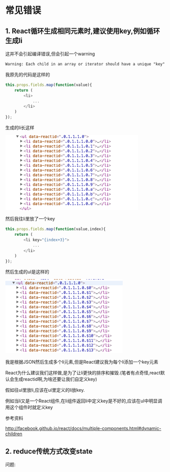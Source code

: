 # 常见错误

## 1. React循环生成相同元素时,建议使用key,例如循环生成li

这并不会引起编译错误,但会引起一个warning

```xml
Warning: Each child in an array or iterator should have a unique "key" prop.
```

我原先的代码是这样的

```javascript
this.props.fields.map(function(value){
    return (
        <li>
            ...
        </li>
    )
});
```

生成的li长这样

![](QQ20160328-0.png)

然后我往li里放了一个key

```javascript
this.props.fields.map(function(value,index){
    return (
        <li key="{index+3}">
            ...
        </li>
    )
});
```

然后生成的ul是这样的

![](QQ20160328-1.png)

我是根据JSON然后生成多个li元素,但是React建议我为每个li添加一个key元素

React为什么建议我们这样做,是为了让li更快的排序和摧毁.(笔者有点奇怪,react默认会生成reactid啊,为啥还要让我们自定义key)

假如往ul里放li,应该在ul里定义的li放key.

例如当li又是一个React组件,在li组件返回li中定义key是不好的,应该在ul中明显调用这个组件时就定义key



参考资料

<http://facebook.github.io/react/docs/multiple-components.html#dynamic-children>

## 2. reduce传统方式改变state

问题: 